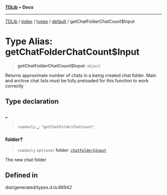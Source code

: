 [**TDLib**](../../../../../../README.md) • **Docs**

***

[TDLib](../../../../../../modules.md) / [index](../../../../../README.md) / [types](../../../README.md) / [default](../README.md) / getChatFolderChatCount$Input

# Type Alias: getChatFolderChatCount$Input

> **getChatFolderChatCount$Input**: `object`

Returns approximate number of chats in a being created chat folder. Main and archive chat lists must be fully preloaded for this function to work correctly

## Type declaration

### \_

> `readonly` **\_**: `"getChatFolderChatCount"`

### folder?

> `readonly` `optional` **folder**: [`chatFolder$Input`](chatFolder$Input.md)

The new chat folder

## Defined in

dist/generated/types.d.ts:86942
